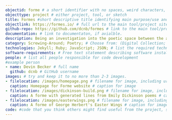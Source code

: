 ```yaml
---
objectid: forme # a short identifier with no spaces, weird characters, etc.
objecttype: project # either project, tool, or sketch
title: Formes #short descriptive title identifying main purpose/use and possibly technology
objectlink: https://formes.io/ # full url to the main tool/project site
github-repo: https://github.com/dcnb/formes # link to the main tool/project github repository, only if different
documentation: # link to documentaton, if avialble. 
description: Being an investigation into the poetic space between the aural and visual, the digital and form(e)al, Formes allows users to write into the empty forms of visually interesting historic poetry and to create and edit generated poems of varying line length according to author, school, or other category. # short description providing contextual information about the uses, technologies, examples, tools, and/or category the recipe addresses 
category: Screwing-Around; Poetry; # Choose from: (Digital Collection; Institutional Repository; Research Guide; Qualitative Data Analysis; Oral History; Library Website; Critical Edition; OER; Screwing-Around;) or add a new one -- separate multiple using semi-colons.
technologies: Jekyll; Ruby; JavaScript; JSON; # list the required technologies (broadly speaking - include APIs, services, etc.) important to and/or necessary for your recipe; separate by semi-colon. Include the site generator first. Example: jekyll; bootstrap;svg;
software-requirements: # Free text statement describing software installs required before getting started on a local computer.
people: # list all people responsible for code development
#example person
- name: Devin Becker # full name
  github: dcnb # GitHub username
images: # try and keep it to no more than 2-3 images. 
- filelocation: /images/homepage.png # filename for image, including url, or extension and folder of this repository (i.e. '/images/picture.jpg')
  caption: Homepage for Forme website # caption for image
- filelocation: /images/dickinson-build.png # filename for image, including url, or extension and folder of this repository (i.e. '/images/picture.jpg')
  caption: A forme with generated lines from Emily Dickinson poems # caption for image
- filelocation: /images/easterwings.png # filename for image, including url, or extension and folder of this repository (i.e. '/images/picture.jpg')
  caption: A forme of George Herbert's Easter Wings # caption for image
code: #code that you think others might find useful from the project, sketch or tool
---
```

